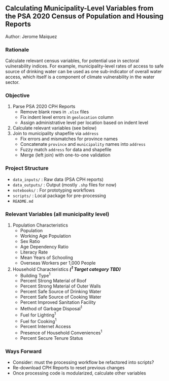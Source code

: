 ## Calculating Municipality-Level Variables from the PSA 2020 Census of Population and Housing Reports

Author: Jerome Maiquez

### Rationale
Calculate relevant census variables, for potential use in sectoral vulnerability indices. For example, municipality-level rates of access to safe source of drinking water can be used as one sub-indicator of overall water access, which itself is a component of climate vulnerability in the water sector.

### Objective
1. Parse PSA 2020 CPH Reports
    - Remove blank rows in `.xlsx` files
    - Fix indent level errors in `geolocation` column
    - Assign administrative level per location based on indent level
2. Calculate relevant variables (see below)
3. Join to municipality shapefile via `address`
    - Fix errors and mismatches for province names
    - Concatenate `province` and `municipality` names into `address`
    - Fuzzy match `address` for data and shapefile
    - Merge (left join) with one-to-one validation

### Project Structure
- `data_inputs/`    : Raw data (PSA CPH reports)
- `data_outputs/`   : Output (mostly `.shp` files for now)
- `notebooks/`      : For prototyping workflows
- `scripts/`        : Local package for pre-processing
- `README.md`

### Relevant Variables (all municipality level)
1. Population Characteristics
    - Population
    - Working Age Population
    - Sex Ratio
    - Age Dependency Ratio
    - Literacy Rate
    - Mean Years of Schooling
    - Overseas Workers per 1,000 People
2. Household Characteristics ___(<sup>1</sup> Target category TBD)___
    - Building Type<sup>1</sup>
    - Percent Strong Material of Roof
    - Percent Strong Material of Outer Walls
    - Percent Safe Source of Drinking Water
    - Percent Safe Source of Cooking Water
    - Percent Improved Sanitation Facility
    - Method of Garbage Disposal<sup>1</sup>
    - Fuel for Lighting<sup>1</sup>
    - Fuel for Cooking<sup>1</sup>
    - Percent Internet Access
    - Presence of Household Conveniences<sup>1</sup>
    - Percent Secure Tenure Status

### Ways Forward
- Consider: must the processing workflow be refactored into scripts?
- Re-download CPH Reports to reset previous changes
- Once processing code is modularized, calculate other variables